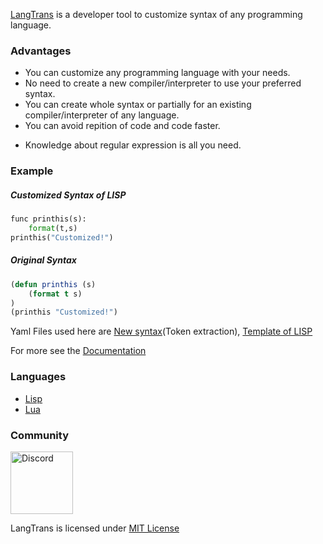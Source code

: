 [LangTrans](https://github.com/LangTrans/LangTrans) is a developer tool to customize syntax of any programming language.

### Advantages
- You can customize any programming language with your needs.
- No need to create a new compiler/interpreter to use your preferred syntax.
- You can create whole syntax or partially for an existing compiler/interpreter of any language.
- You can avoid repition of code and code faster.
* Knowledge about regular expression is all you need.

### Example
##### Customized Syntax of LISP

```python
func printhis(s):
	format(t,s)
printhis("Customized!")
```

##### Original Syntax 

```lisp
(defun printhis (s)
	(format t s)
)
(printhis "Customized!")
```
Yaml Files used here are [New syntax](https://github.com/LangTrans/LangTrans/blob/main/example/source.yaml)(Token extraction), [Template of LISP](https://github.com/LangTrans/LangTrans/blob/main/example/target.yaml)

For more see the [Documentation](https://langtrans.readthedocs.io/en/latest/)

### Languages
* [Lisp](https://github.com/LangTrans/LISP_Trans)
* [Lua](https://github.com/LangTrans/Lua_Trans)

### Community
[<img src="https://discord.com/assets/e05ead6e6ebc08df9291738d0aa6986d.png" alt="Discord" style="height: 100px;width: 100px;"/>](https://discord.gg/3nDwppur5S)

LangTrans is licensed under [MIT License](https://raw.githubusercontent.com/B-R-P/LangTrans/main/LICENSE)
